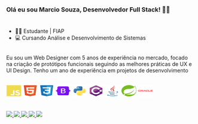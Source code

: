 ### Olá eu sou Marcio Souza, Desenvolvedor Full Stack! 👨‍💻

#

- 🧑‍🎓 Estudante | FIAP
- 💻 Cursando Análise e Desenvolvimento de Sistemas
  
##
Eu sou um Web Designer com 5 anos de experiência no mercado, focado 
na criação de protótipos funcionais seguindo as melhores práticas de 
UX e UI Design. Tenho um ano de experiência em projetos de desenvolvimento

<div style="display: inline_block"><br>
  <img align="center" alt="Marcio-Js" height="30" width="40" src="https://raw.githubusercontent.com/devicons/devicon/master/icons/javascript/javascript-plain.svg">
  <img align="center" alt="Marcio-HTML" height="30" width="40" src="https://raw.githubusercontent.com/devicons/devicon/master/icons/html5/html5-original.svg">
  <img align="center" alt="Marcio-CSS" height="30" width="40" src="https://raw.githubusercontent.com/devicons/devicon/master/icons/css3/css3-original.svg">
  <img align="center" alt="Marcio-Csharp" height="30" width="40" src="https://raw.githubusercontent.com/devicons/devicon/master/icons/bootstrap/bootstrap-original.svg">
  <img align="center" alt="Marcio-Python" height="30" width="40" src="https://raw.githubusercontent.com/devicons/devicon/master/icons/python/python-original.svg">
  <img align="center" alt="Marcio-Csharp" height="30" width="40" src="https://raw.githubusercontent.com/devicons/devicon/master/icons/csharp/csharp-original.svg">
  <img align="center" alt="Marcio-Csharp" height="30" width="40" src="https://raw.githubusercontent.com/devicons/devicon/master/icons/java/java-original.svg">    
  <img align="center" alt="Marcio-Csharp" height="30" width="40" src="https://raw.githubusercontent.com/devicons/devicon/master/icons/spring/spring-original.svg"> 
  <img align="center" alt="Marcio-Csharp" height="30" width="40" src="https://raw.githubusercontent.com/devicons/devicon/master/icons/oracle/oracle-original.svg">
  
</div> 

#
<div>
    <a href="https://www.linkedin.com/in/marciiosouza/" target="_blank">  <img src="https://img.shields.io/badge/LinkedIn-0077B5?style=for-the-badge&logo=linkedin&logoColor=white">
    <a href="https://instagram.com/marciiosouz/" target="_blank"> <img src="https://img.shields.io/badge/Instagram-E4405F?style=for-the-badge&logo=instagram&logoColor=white">
    <a href="https://www.behance.net/marciiosouza" target="_blank"> <img src="https://img.shields.io/badge/Behance-0054F7?style=for-the-badge&logo=behance&logoColor=white">
    <a href="mailto:marciiosouza@outlook.com"> <img src="https://img.shields.io/badge/Microsoft_Outlook-0078D4?style=for-the-badge&logo=microsoft-outlook&logoColor=white">
     <a href="https://discord.gg/G5YksA5W" target="_blank"> <img src="https://img.shields.io/badge/Discord-7289DA?style=for-the-badge&logo=discord&logoColor=white" target="_blank"></a> 
    
</div>
